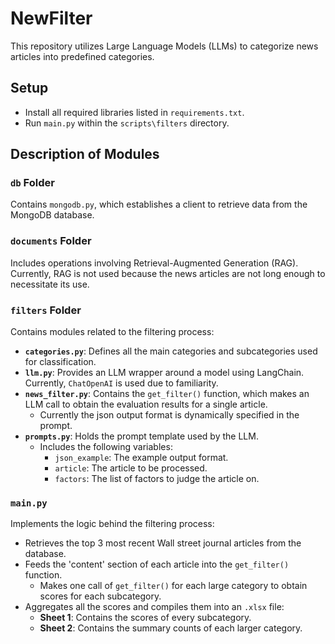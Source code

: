 # NewFilter

This repository utilizes Large Language Models (LLMs) to categorize news articles into predefined categories.

## Setup

- Install all required libraries listed in `requirements.txt`.
- Run `main.py` within the `scripts\filters` directory.

## Description of Modules

### `db` Folder

Contains `mongodb.py`, which establishes a client to retrieve data from the MongoDB database.

### `documents` Folder

Includes operations involving Retrieval-Augmented Generation (RAG). Currently, RAG is not used because the news articles are not long enough to necessitate its use.

### `filters` Folder

Contains modules related to the filtering process:

- **`categories.py`**: Defines all the main categories and subcategories used for classification.
- **`llm.py`**: Provides an LLM wrapper around a model using LangChain. Currently, `ChatOpenAI` is used due to familiarity.
- **`news_filter.py`**: Contains the `get_filter()` function, which makes an LLM call to obtain the evaluation results for a single article.
  - Currently the json output format is dynamically specified in the prompt.
- **`prompts.py`**: Holds the prompt template used by the LLM.
  - Includes the following variables:
    - `json_example`: The example output format.
    - `article`: The article to be processed.
    - `factors`: The list of factors to judge the article on.

### `main.py`

Implements the logic behind the filtering process:

- Retrieves the top 3 most recent Wall street journal articles from the database.
- Feeds the 'content' section of each article into the `get_filter()` function.
  - Makes one call of `get_filter()` for each large category to obtain scores for each subcategory.
- Aggregates all the scores and compiles them into an `.xlsx` file:
  - **Sheet 1**: Contains the scores of every subcategory.
  - **Sheet 2**: Contains the summary counts of each larger category.